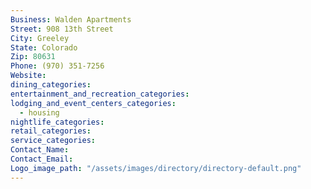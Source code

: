 ```yaml
---
Business: Walden Apartments
Street: 908 13th Street
City: Greeley
State: Colorado
Zip: 80631
Phone: (970) 351-7256
Website:
dining_categories:
entertainment_and_recreation_categories:
lodging_and_event_centers_categories:
  - housing
nightlife_categories:
retail_categories:
service_categories:
Contact_Name:
Contact_Email:
Logo_image_path: "/assets/images/directory/directory-default.png"
---
```



